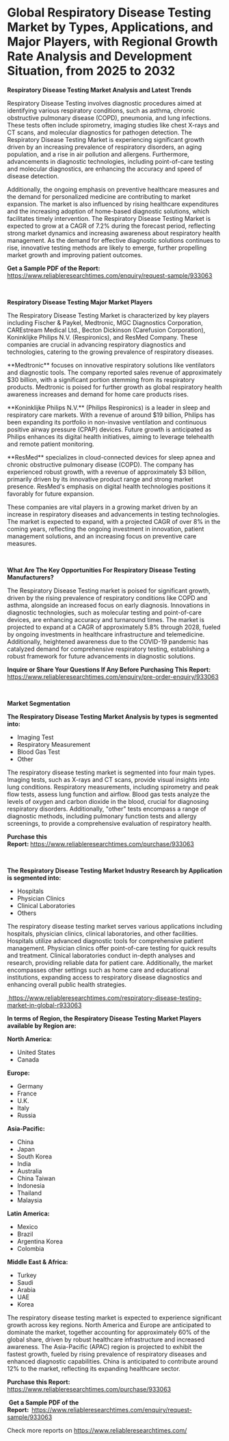 <p><h1>Global Respiratory Disease Testing Market by Types, Applications, and Major Players, with Regional Growth Rate Analysis and Development Situation, from 2025 to 2032</h1></p><p><strong>Respiratory Disease Testing Market Analysis and Latest Trends</strong></p>
<p><p>Respiratory Disease Testing involves diagnostic procedures aimed at identifying various respiratory conditions, such as asthma, chronic obstructive pulmonary disease (COPD), pneumonia, and lung infections. These tests often include spirometry, imaging studies like chest X-rays and CT scans, and molecular diagnostics for pathogen detection. The Respiratory Disease Testing Market is experiencing significant growth driven by an increasing prevalence of respiratory disorders, an aging population, and a rise in air pollution and allergens. Furthermore, advancements in diagnostic technologies, including point-of-care testing and molecular diagnostics, are enhancing the accuracy and speed of disease detection.</p><p>Additionally, the ongoing emphasis on preventive healthcare measures and the demand for personalized medicine are contributing to market expansion. The market is also influenced by rising healthcare expenditures and the increasing adoption of home-based diagnostic solutions, which facilitates timely intervention. The Respiratory Disease Testing Market is expected to grow at a CAGR of 7.2% during the forecast period, reflecting strong market dynamics and increasing awareness about respiratory health management. As the demand for effective diagnostic solutions continues to rise, innovative testing methods are likely to emerge, further propelling market growth and improving patient outcomes.</p></p>
<p><strong>Get a Sample PDF of the Report:&nbsp;</strong> <a href="https://www.reliableresearchtimes.com/enquiry/request-sample/933063?utm_campaign=2993&utm_medium=2&utm_source=Github&utm_content=ia&utm_term=21032025&utm_id=respiratory-disease-testing">https://www.reliableresearchtimes.com/enquiry/request-sample/933063</a></p>
<p>&nbsp;</p>
<p><strong>Respiratory Disease Testing Major Market Players</strong></p>
<p><p>The Respiratory Disease Testing Market is characterized by key players including Fischer & Paykel, Medtronic, MGC Diagnostics Corporation, CAREstream Medical Ltd., Becton Dickinson (Carefusion Corporation), Koninklijke Philips N.V. (Respironics), and ResMed Company. These companies are crucial in advancing respiratory diagnostics and technologies, catering to the growing prevalence of respiratory diseases.</p><p>**Medtronic** focuses on innovative respiratory solutions like ventilators and diagnostic tools. The company reported sales revenue of approximately $30 billion, with a significant portion stemming from its respiratory products. Medtronic is poised for further growth as global respiratory health awareness increases and demand for home care products rises.</p><p>**Koninklijke Philips N.V.** (Philips Respironics) is a leader in sleep and respiratory care markets. With a revenue of around $19 billion, Philips has been expanding its portfolio in non-invasive ventilation and continuous positive airway pressure (CPAP) devices. Future growth is anticipated as Philips enhances its digital health initiatives, aiming to leverage telehealth and remote patient monitoring.</p><p>**ResMed** specializes in cloud-connected devices for sleep apnea and chronic obstructive pulmonary disease (COPD). The company has experienced robust growth, with a revenue of approximately $3 billion, primarily driven by its innovative product range and strong market presence. ResMed's emphasis on digital health technologies positions it favorably for future expansion.</p><p>These companies are vital players in a growing market driven by an increase in respiratory diseases and advancements in testing technologies. The market is expected to expand, with a projected CAGR of over 8% in the coming years, reflecting the ongoing investment in innovation, patient management solutions, and an increasing focus on preventive care measures.</p></p>
<p>&nbsp;</p>
<p><strong>What Are The Key Opportunities For Respiratory Disease Testing Manufacturers?</strong></p>
<p><p>The Respiratory Disease Testing market is poised for significant growth, driven by the rising prevalence of respiratory conditions like COPD and asthma, alongside an increased focus on early diagnosis. Innovations in diagnostic technologies, such as molecular testing and point-of-care devices, are enhancing accuracy and turnaround times. The market is projected to expand at a CAGR of approximately 5.8% through 2028, fueled by ongoing investments in healthcare infrastructure and telemedicine. Additionally, heightened awareness due to the COVID-19 pandemic has catalyzed demand for comprehensive respiratory testing, establishing a robust framework for future advancements in diagnostic solutions.</p></p>
<p><strong>Inquire or Share Your Questions If Any Before Purchasing This Report:</strong> <a href="https://www.reliableresearchtimes.com/enquiry/pre-order-enquiry/933063?utm_campaign=2993&utm_medium=2&utm_source=Github&utm_content=ia&utm_term=21032025&utm_id=respiratory-disease-testing">https://www.reliableresearchtimes.com/enquiry/pre-order-enquiry/933063</a></p>
<p>&nbsp;</p>
<p><strong>Market Segmentation</strong></p>
<p><strong>The Respiratory Disease Testing Market Analysis by types is segmented into:</strong></p>
<p><ul><li>Imaging Test</li><li>Respiratory Measurement</li><li>Blood Gas Test</li><li>Other</li></ul></p>
<p><p>The respiratory disease testing market is segmented into four main types. Imaging tests, such as X-rays and CT scans, provide visual insights into lung conditions. Respiratory measurements, including spirometry and peak flow tests, assess lung function and airflow. Blood gas tests analyze the levels of oxygen and carbon dioxide in the blood, crucial for diagnosing respiratory disorders. Additionally, "other" tests encompass a range of diagnostic methods, including pulmonary function tests and allergy screenings, to provide a comprehensive evaluation of respiratory health.</p></p>
<p><strong>Purchase this Report:&nbsp;</strong><a href="https://www.reliableresearchtimes.com/purchase/933063?utm_campaign=2993&utm_medium=2&utm_source=Github&utm_content=ia&utm_term=21032025&utm_id=respiratory-disease-testing">https://www.reliableresearchtimes.com/purchase/933063</a></p>
<p>&nbsp;</p>
<p><strong>The Respiratory Disease Testing Market Industry Research by Application is segmented into:</strong></p>
<p><ul><li>Hospitals</li><li>Physician Clinics</li><li>Clinical Laboratories</li><li>Others</li></ul></p>
<p><p>The respiratory disease testing market serves various applications including hospitals, physician clinics, clinical laboratories, and other facilities. Hospitals utilize advanced diagnostic tools for comprehensive patient management. Physician clinics offer point-of-care testing for quick results and treatment. Clinical laboratories conduct in-depth analyses and research, providing reliable data for patient care. Additionally, the market encompasses other settings such as home care and educational institutions, expanding access to respiratory disease diagnostics and enhancing overall public health strategies.</p></p>
<p><a href="https://www.reliableresearchtimes.com/respiratory-disease-testing-market-in-global-r933063?utm_campaign=2993&utm_medium=2&utm_source=Github&utm_content=ia&utm_term=21032025&utm_id=respiratory-disease-testing">&nbsp;https://www.reliableresearchtimes.com/respiratory-disease-testing-market-in-global-r933063</a></p>
<p><strong>In terms of Region, the Respiratory Disease Testing Market Players available by Region are:</strong></p>
<p>
    <p> <strong> North America: </strong>
        <ul>
            <li>United States</li>
            <li>Canada</li>
        </ul>
        </p> 
    <p> <strong> Europe: </strong>
        <ul>
            <li>Germany</li>
            <li>France</li>
            <li>U.K.</li>
            <li>Italy</li>
            <li>Russia</li>
        </ul>
        </p> 
    <p> <strong> Asia-Pacific: </strong>
        <ul>
            <li>China</li>
            <li>Japan</li>
            <li>South Korea</li>
            <li>India</li>
            <li>Australia</li>
            <li>China Taiwan</li>
            <li>Indonesia</li>
            <li>Thailand</li>
            <li>Malaysia</li>
        </ul>
        </p> 
    <p> <strong> Latin America: </strong>
        <ul>
            <li>Mexico</li>
            <li>Brazil</li>
            <li>Argentina Korea</li>
            <li>Colombia</li>
        </ul>
        </p> 
    <p> <strong> Middle East & Africa: </strong>
        <ul>
            <li>Turkey</li>
            <li>Saudi</li>
            <li>Arabia</li>
            <li>UAE</li>
            <li>Korea</li>
        </ul>
    </p>
    </p>
<p><p>The respiratory disease testing market is expected to experience significant growth across key regions. North America and Europe are anticipated to dominate the market, together accounting for approximately 60% of the global share, driven by robust healthcare infrastructure and increased awareness. The Asia-Pacific (APAC) region is projected to exhibit the fastest growth, fueled by rising prevalence of respiratory diseases and enhanced diagnostic capabilities. China is anticipated to contribute around 12% to the market, reflecting its expanding healthcare sector.</p></p>
<p><strong>Purchase this Report: </strong><a href="https://www.reliableresearchtimes.com/purchase/933063?utm_campaign=2993&utm_medium=2&utm_source=Github&utm_content=ia&utm_term=21032025&utm_id=respiratory-disease-testing">https://www.reliableresearchtimes.com/purchase/933063</a></p>
<p>&nbsp;<strong>Get a Sample PDF of the Report:&nbsp;&nbsp;</strong><a href="https://www.reliableresearchtimes.com/enquiry/request-sample/933063?utm_campaign=2993&utm_medium=2&utm_source=Github&utm_content=ia&utm_term=21032025&utm_id=respiratory-disease-testing">https://www.reliableresearchtimes.com/enquiry/request-sample/933063</a></p>
<p><strong></strong></p>
<p>Check more reports on <a href="https://www.reliableresearchtimes.com/?utm_campaign=2993&utm_medium=2&utm_source=Github&utm_content=ia&utm_term=21032025&utm_id=respiratory-disease-testing">https://www.reliableresearchtimes.com/</a></p>